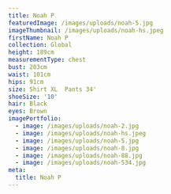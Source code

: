 ```yaml
---
title: Noah P
featuredImage: /images/uploads/noah-5.jpg
imageThumbnail: /images/uploads/noah-hs.jpeg
firstName: Noah P
collection: Global
height: 189cm
measurementType: chest
bust: 203cm
waist: 101cm
hips: 91cm
size: Shirt XL  Pants 34'
shoeSize: '10'
hair: Black
eyes: Brown
imagePortfolio:
  - image: /images/uploads/noah-2.jpg
  - image: /images/uploads/noah-hs.jpeg
  - image: /images/uploads/noah-5.jpg
  - image: /images/uploads/noah-8.jpg
  - image: /images/uploads/noah-88.jpg
  - image: /images/uploads/noah-534.jpg
meta:
  title: Noah P
---
```



